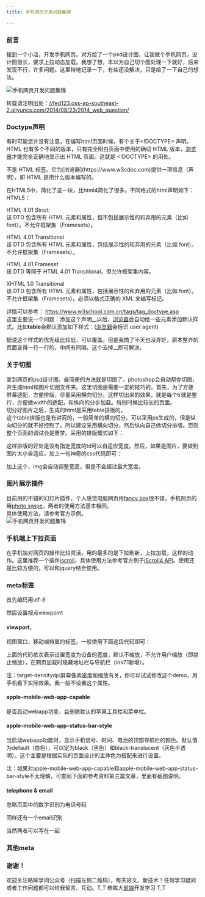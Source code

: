 ```yaml
---
title: 手机网页开发问题集锦

---
```


### [][1]前言

接到一个小活，开发手机网页。对方给了一个psd设计图，让我做个手机网页，设计图很长，要求上拉动态加载。我想了想，本以为自己切个图处理一下就好，后来发现不行，许多问题。这里特地记录一下，有些还没解决，只是给了一下自己的想法。  
 
![手机网页开发问题集锦][2]

转载请注明出处：<a href="//fed123.oss-ap-southeast-2.aliyuncs.com/2014/08/23/2014_web_question/" target="_blank" rel="external">//fed123.oss-ap-southeast-2.aliyuncs.com/2014/08/23/2014_web_question/</a>

### [][3]Doctype声明

有时可能您并没有注意，在编写html页面时候，有个关于<!DOCTYPE> 声明。HTML 也有多个不同的版本，只有完全明白页面中使用的确切 HTML 版本，[浏览器](https://www.w3cdoc.com)才能完全正确地显示出 HTML 页面。这就是 <!DOCTYPE> 的用处。  
<!DOCTYPE> 不是 HTML 标签。它为[浏览器](https://www.w3cdoc.com)提供一项信息（声明），即 HTML 是用什么版本编写的。  
在HTML5中，简化了这一块，比html4简化了很多。不同格式的html声明如下：  
HTML5：

HTML 4.01 Strict:  
该 DTD 包含所有 HTML 元素和属性，但不包括展示性的和弃用的元素（比如 font）。不允许框架集（Framesets）。

HTML 4.01 Transitional  
该 DTD 包含所有 HTML 元素和属性，包括展示性的和弃用的元素（比如 font）。不允许框架集（Framesets）。

HTML 4.01 Frameset  
该 DTD 等同于 HTML 4.01 Transitional，但允许框架集内容。

XHTML 1.0 Transitional  
该 DTD 包含所有 HTML 元素和属性，包括展示性的和弃用的元素（比如 font）。不允许框架集（Framesets）。必须以格式正确的 XML 来编写标记。

详情可以参考： <a href="https://www.w3school.com.cn/tags/tag_doctype.asp" target="_blank" rel="external">https://www.w3school.com.cn/tags/tag_doctype.asp</a>  
这里主要说一个问题：添加这个声明_<!DOCTYPE html>_以后，[浏览器](https://www.w3cdoc.com)会自动给一些元素添加默认样式。比如**table**会默认添加如下样式：([浏览器](https://www.w3cdoc.com)会标识 user agent)

据说这个样式的优先级比较低，可以覆盖。但是我搞了半天也没弄好，原本整齐的页面变得一行一行的，中间有间隔。这个去掉_<!DOCTYPE html>_即可解决。

### [][4]关于切图

拿到网页的psd设计图，最简便的方法就是切图了。photoshop会自动帮你切图，并生成html和图片切图文件夹。这里切图是需要一定的技巧的。首先，为了方便屏幕适配，方便排版，尽量采用横向切分。这样切出来的效果，就是每个tr就是整行，方便做width的适配，和纵向的分步加载。特别时候比较长的页面。  
切分好图片之后，生成的html是采用table排版的。  
这个table排版也是有讲究的，一般简单的横向切分，可以采用ps生成的，但是纵向切分的就不好控制了。所以建议采用横向切分，然后纵向自己做切分排版。否则整个页面的调试会是噩梦。采用的排版模式如下：

这样排版的好处是没有指定宽度的td可以自适应宽度。然后，如果是图片，要做到图片大小自适应，加上一句神奇的css代码即可：

加上这个，img会自动调整宽高，但是不会超过最大宽度。

### [][5]图片展示插件

目前用的不错的幻灯片插件，个人感觉电脑网页用<a href="https://fancybox.net/" target="_blank" rel="external">fancy box</a>很不错，手机网页的用<a href="https://photoswipe.com/" target="_blank" rel="external">photo swipe</a>，两者的使用方法基本相同。  
具体使用方法，请参考官方示例。  
![手机网页开发问题集锦][6]

### [][7]手机端上下拉页面

在手机端对网页的操作比较灵活，用的最多的是下拉刷新，上拉加载，这样的动作。这里推荐一个插件<a href="https://cubiq.org/iscroll-5" target="_blank" rel="external">iscroll</a>，具体使用方法参考官方例子<a href="https://www.gafish.net/api/iScroll.html" target="_blank" rel="external">iScroll4 API</a>。使用还是比较方便的，可以和jquery结合使用。

### [][8]meta标签

首先编码用utf-8

然后设置视点viewpoint

#### [][9]viewport,

视图窗口，移动端特属的标签。一般使用下面这段代码即可：

上面的代码依次表示设置宽度为设备的宽度，默认不缩放，不允许用户缩放（即禁止缩放），在网页加载时隐藏地址栏与导航栏（ios7.1新增）。

注：target-densitydpi屏幕像素密度和缩放有关，你可以试试修改这个demo，用手机看下实际效果。我一般不设置这个属性。

#### [][10]apple-mobile-web-app-capable

是否启动webapp功能，会删除默认的苹果工具栏和菜单栏。

#### [][11]apple-mobile-web-app-status-bar-style

当启动webapp功能时，显示手机信号、时间、电池的顶部导航栏的颜色。默认值为default（白色），可以定为black（黑色）和black-translucent（灰色半透明）。这个主要是根据实际的页面设计的主体色为搭配来进行设置。

注：如果对apple-mobile-web-app-capable和apple-mobile-web-app-status-bar-style不太理解，可查阅下面的参考资料第三篇文章，里面有截图说明。

#### [][12]telephone & email

忽略页面中的数字识别为电话号码

同样还有一个email识别

当然两者可以写在一起

### [][13]其他meta

### [][14]谢谢！

欢迎关注皓眸学问公众号（扫描左侧二维码），每天好文、新技术！任何学习疑问或者工作问题都可以给我留言、互动。T\_T 皓眸大[前端](https://www.w3cdoc.com)开发学习 T\_T

 [1]: //fed123.oss-ap-southeast-2.aliyuncs.com/2014/08/23/2014_web_question/#前言 "前言"
 [2]: //fed123.oss-ap-southeast-2.aliyuncs.com/wp-content/uploads/2017/08/wap.jpg
 [3]: //fed123.oss-ap-southeast-2.aliyuncs.com/2014/08/23/2014_web_question/#Doctype声明 "Doctype声明"
 [4]: //fed123.oss-ap-southeast-2.aliyuncs.com/2014/08/23/2014_web_question/#关于切图 "关于切图"
 [5]: //fed123.oss-ap-southeast-2.aliyuncs.com/2014/08/23/2014_web_question/#图片展示插件 "图片展示插件"
 [6]: //fed123.oss-ap-southeast-2.aliyuncs.com/wp-content/uploads/2017/08/photo_swipe.jpg
 [7]: //fed123.oss-ap-southeast-2.aliyuncs.com/2014/08/23/2014_web_question/#手机端上下拉页面 "手机端上下拉页面"
 [8]: //fed123.oss-ap-southeast-2.aliyuncs.com/2014/08/23/2014_web_question/#meta标签 "meta标签"
 [9]: //fed123.oss-ap-southeast-2.aliyuncs.com/2014/08/23/2014_web_question/#viewport "viewport,"
 [10]: //fed123.oss-ap-southeast-2.aliyuncs.com/2014/08/23/2014_web_question/#apple-mobile-web-app-capable "apple-mobile-web-app-capable"
 [11]: //fed123.oss-ap-southeast-2.aliyuncs.com/2014/08/23/2014_web_question/#apple-mobile-web-app-status-bar-style "apple-mobile-web-app-status-bar-style"
 [12]: //fed123.oss-ap-southeast-2.aliyuncs.com/2014/08/23/2014_web_question/#telephone-amp-email "telephone & email"
 [13]: //fed123.oss-ap-southeast-2.aliyuncs.com/2014/08/23/2014_web_question/#其他meta "其他meta"
 [14]: //fed123.oss-ap-southeast-2.aliyuncs.com/2014/08/23/2014_web_question/#谢谢！ "谢谢！"
